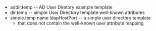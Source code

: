 * addir.temp -- AD User Diretory example template
* dir.temp -- simple User Directory template well-known attributes
* simple.temp name ldapHostPort -- a simple user directory template
	* that does not contain the well-known user attribute mapping
